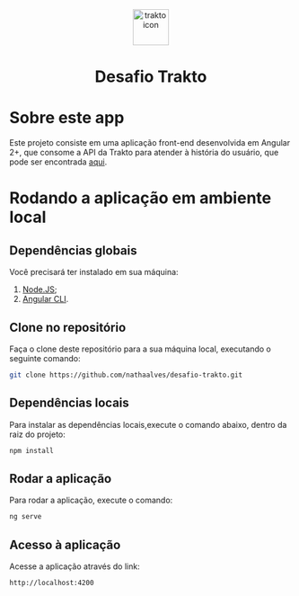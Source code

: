 <div align="center">
    <a href="https://www.trakto.io/">
        <img src="https://www.trakto.io/wp-content/uploads/2020/11/Favicon.svg" width="64" height="64" alt="trakto icon">
    </a>
    <h1>
        Desafio Trakto
    </h1>
</div>

# Sobre este app

Este projeto consiste em uma aplicação front-end desenvolvida em Angular 2+, que consome a API da Trakto para atender à história do usuário, que pode ser encontrada [aqui](https://github.com/trakto/desafio_frontend).

# Rodando a aplicação em ambiente local

## Dependências globais

Você precisará ter instalado em sua máquina:

1. [Node.JS](https://nodejs.org/en);
2. [Angular CLI](https://angular.io/cli).

## Clone no repositório

Faça o clone deste repositório para a sua máquina local, executando o seguinte comando:

```bash
git clone https://github.com/nathaalves/desafio-trakto.git
```

## Dependências locais

Para instalar as dependências locais,execute o comando abaixo, dentro da raiz do projeto:

```bash
npm install
```

## Rodar a aplicação

Para rodar a aplicação, execute o comando:

```bash
ng serve
```

## Acesso à aplicação

Acesse a aplicação através do link:

```
http://localhost:4200
```
